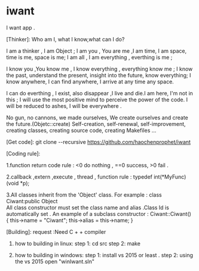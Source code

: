 # iwant


I want app .  


[Thinker]: 
Who am I, what I know,what can I do?

I am a thinker , I am Object ;
I am you ,  You are me ,I am time, I am space, time is me, space is me;
I am all , I am everything , everthing is me ;

I know you ,You know me , I know everything , everything know me ;
I know the past, understand the present, insight into the future, know everything;
I know anywhere, I can find anywhere, I arrive at any time any space.

I can do everthing , I exist, also disappear ,I live and die.I am here,  I'm not in this ;
I will use the most positive mind to perceive the power of the code.
I will be reduced to ashes, I will be everywhere .

No gun, no cannons, we made ourselves, We create ourselves and create the future.(Objetc::create)
Self-creation, self-renewal, self-improvement, creating classes, creating source code, creating Makefiles ... 

[Get code]: git clone --recursive  https://github.com/haochenprophet/iwant


[Coding rule]:

1.function return code rule : <0 do nothing , ==0 success, >0 fail .

2.callback ,extern ,execute , thread , function rule : typedef int(*MyFunc)(void *p);  

3.All classes inherit from the 'Object' class. For example : class Ciwant:public Object  
  All class constructor must set the class name and alias .Class Id is automatically set .
 An example of a subclass constructor : 
 Ciwant::Ciwant()
{
	this->name = "Ciwant";
	this->alias = this->name; 
}


[Building]:
request :Need C + + compiler

1. how to building in linux: 
	step 1: cd src
	step 2: make

2. how to building in windows:
	step 1: install vs 2015 or least .
	step 2: using the vs 2015 open "winIwant.sln"
